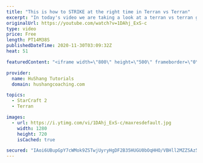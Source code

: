 ```yaml
---
title: "This is how to STRIKE at the right time in Terran vs Terran"
excerpt: "In today's video we are taking a look at a terran vs terran game I played that showcases some patience and how I like to calculate when it's the correct time to attack!  Coaching -------------------------------------------------------------------------- Website: https://www.hushangcoaching.com  Interested"
originalUrl: https://youtube.com/watch?v=1DAhj_ExS-c
type: video
price: Free
length: PT14M38S
publishedDateTime: 2020-11-30T03:09:32Z
heat: 51

featuredContent: "<iframe width=\"800\" height=\"500\" frameborder=\"0\" src=\"https://www.youtube.com/embed/1DAhj_ExS-c\" allow=\"accelerometer; autoplay; encrypted-media; gyroscope; picture-in-picture\" allowfullscreen></iframe>"

provider:
  name: HuShang Tutorials
  domain: hushangcoaching.com

topics:
  - StarCraft 2
  - Terran

images:
  - url: https://i.ytimg.com/vi/1DAhj_ExS-c/maxresdefault.jpg
    width: 1280
    height: 720
    isCached: true

secured: "IAoi6UBupGpY7cWMok9ZSTwjUyryHgDF2B35HUGU0bOqHHO/VBHll2MZZSAz5sAH9GhZu11bEEoTd/G1Tgw328vZdVkpEUt4R9evvXBlLXVU7l47qHo8RQe2qinVTiwAgMm/e9MQu58mP6TtLkLPn1oBEQaVXQpQW1xZx+RpHJddCrsidvZGMCUic5oeUygrt+zFnyXCpYvd2clhJLVimOAjW3aSu29oPwECsZikjhGsbSxNa3afGhptOitM9nUS3MCyhlhrBsTb5sWDV3We3ri7x2/PC2olmQalY+HuILDjQW5SpXMZWQzu3dR7F0ZF3ATVPKcow2WEOZV+a2afepqU45y2Vk5ABiWKqF7a92Prk0QX6riLzEhGf3G9u7/c7Tp+e4pJqpyxXQoZTWue0Zl0M6+OIqT5vivlZiGmgrs=;84tVVOqkbsA1JO/t0LxOQg=="
---
```


